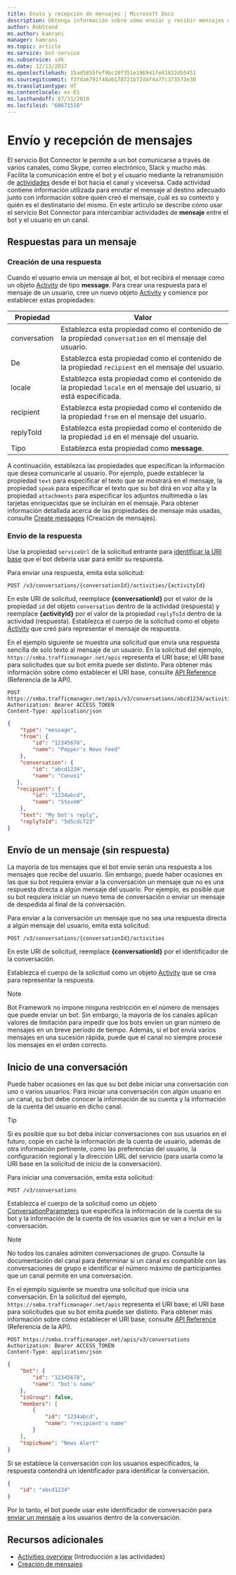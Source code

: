 ```yaml
---
title: Envío y recepción de mensajes | Microsoft Docs
description: Obtenga información sobre cómo enviar y recibir mensajes mediante el servicio Bot Connector.
author: RobStand
ms.author: kamrani
manager: kamrani
ms.topic: article
ms.service: bot-service
ms.subservice: sdk
ms.date: 12/13/2017
ms.openlocfilehash: 15ad5855fef9bc20f351e196941fe81822db5451
ms.sourcegitcommit: f3fda6791f48ab178721b72d4f4a77c373573e38
ms.translationtype: HT
ms.contentlocale: es-ES
ms.lasthandoff: 07/31/2019
ms.locfileid: "68671518"
---
```

# <a name="send-and-receive-messages"></a>Envío y recepción de mensajes

El servicio Bot Connector le permite a un bot comunicarse a través de varios canales, como Skype, correo electrónico, Slack y mucho más. Facilita la comunicación entre el bot y el usuario mediante la retransmisión de [actividades](bot-framework-rest-connector-activities.md) desde el bot hacia el canal y viceversa. Cada actividad contiene información utilizada para enrutar el mensaje al destino adecuado junto con información sobre quién creó el mensaje, cuál es su contexto y quién es el destinatario del mismo. En este artículo se describe cómo usar el servicio Bot Connector para intercambiar actividades de **mensaje** entre el bot y el usuario en un canal. 

## <a id="create-reply"></a> Respuestas para un mensaje

### <a name="create-a-reply"></a>Creación de una respuesta 

Cuando el usuario envía un mensaje al bot, el bot recibirá el mensaje como un objeto [Activity][Activity] de tipo **message**. Para crear una respuesta para el mensaje de un usuario, cree un nuevo objeto [Activity][Activity] y comience por establecer estas propiedades:

| Propiedad | Valor |
|----|----|
| conversation | Establezca esta propiedad como el contenido de la propiedad `conversation` en el mensaje del usuario. |
| De | Establezca esta propiedad como el contenido de la propiedad `recipient` en el mensaje del usuario. |
| locale | Establezca esta propiedad como el contenido de la propiedad `locale` en el mensaje del usuario, si está especificada. |
| recipient | Establezca esta propiedad como el contenido de la propiedad `from` en el mensaje del usuario. |
| replyToId | Establezca esta propiedad como el contenido de la propiedad `id` en el mensaje del usuario. |
| Tipo | Establezca esta propiedad como **message**. |

A continuación, establezca las propiedades que especifican la información que desea comunicarle al usuario. Por ejemplo, puede establecer la propiedad `text` para especificar el texto que se mostrará en el mensaje, la propiedad `speak` para especificar el texto que su bot dirá en voz alta y la propiedad `attachments` para especificar los adjuntos multimedia o las tarjetas enriquecidas que se incluirán en el mensaje. Para obtener información detallada acerca de las propiedades de mensaje más usadas, consulte [Create messages](bot-framework-rest-connector-create-messages.md) (Creación de mensajes).

### <a name="send-the-reply"></a>Envío de la respuesta

Use la propiedad `serviceUrl` de la solicitud entrante para [identificar la URI base](bot-framework-rest-connector-api-reference.md#base-uri) que el bot debería usar para emitir su respuesta. 

Para enviar una respuesta, emita esta solicitud: 

```http
POST /v3/conversations/{conversationId}/activities/{activityId}
```

En este URI de solicitud, reemplace **{conversationId}** por el valor de la propiedad `id` del objeto `conversation` dentro de la actividad (respuesta) y reemplace **{activityId}** por el valor de la propiedad `replyToId` dentro de la actividad (respuesta). Establezca el cuerpo de la solicitud como el objeto [Activity][Activity] que creó para representar el mensaje de respuesta.

En el ejemplo siguiente se muestra una solicitud que envía una respuesta sencilla de solo texto al mensaje de un usuario. En la solicitud del ejemplo, `https://smba.trafficmanager.net/apis` representa el URI base; el URI base para solicitudes que su bot emita puede ser distinto. Para obtener más información sobre cómo establecer el URI base, consulte [API Reference](bot-framework-rest-connector-api-reference.md#base-uri) (Referencia de la API).

```http
POST https://smba.trafficmanager.net/apis/v3/conversations/abcd1234/activities/5d5cdc723 
Authorization: Bearer ACCESS_TOKEN 
Content-Type: application/json 
```

```json
{
    "type": "message",
    "from": {
        "id": "12345678",
        "name": "Pepper's News Feed"
    },
    "conversation": {
        "id": "abcd1234",
        "name": "Convo1"
   },
   "recipient": {
        "id": "1234abcd",
        "name": "SteveW"
    },
    "text": "My bot's reply",
    "replyToId": "5d5cdc723"
}
```

## <a id="send-message"></a> Envío de un mensaje (sin respuesta)

La mayoría de los mensajes que el bot envíe serán una respuesta a los mensajes que recibe del usuario. Sin embargo, puede haber ocasiones en las que su bot requiera enviar a la conversación un mensaje que no es una respuesta directa a algún mensaje del usuario. Por ejemplo, es posible que su bot requiera iniciar un nuevo tema de conversación o enviar un mensaje de despedida al final de la conversación. 

Para enviar a la conversación un mensaje que no sea una respuesta directa a algún mensaje del usuario, emita esta solicitud: 

```http
POST /v3/conversations/{conversationId}/activities
```

En este URI de solicitud, reemplace **{conversationId}** por el identificador de la conversación. 
    
Establezca el cuerpo de la solicitud como un objeto [Activity][Activity] que se crea para representar la respuesta.

> [!NOTE]
> Bot Framework no impone ninguna restricción en el número de mensajes que puede enviar un bot. Sin embargo, la mayoría de los canales aplican valores de limitación para impedir que los bots envíen un gran número de mensajes en un breve período de tiempo. Además, si el bot envía varios mensajes en una sucesión rápida, puede que el canal no siempre procese los mensajes en el orden correcto.

## <a name="start-a-conversation"></a>Inicio de una conversación

Puede haber ocasiones en las que su bot debe iniciar una conversación con uno o varios usuarios. Para iniciar una conversación con algún usuario en un canal, su bot debe conocer la información de su cuenta y la información de la cuenta del usuario en dicho canal. 

> [!TIP]
> Si es posible que su bot deba iniciar conversaciones con sus usuarios en el futuro, copie en caché la información de la cuenta de usuario, además de otra información pertinente, como las preferencias del usuario, la configuración regional y la dirección URL del servicio (para usarla como la URI base en la solicitud de inicio de la conversación). 

Para iniciar una conversación, emita esta solicitud: 

```http
POST /v3/conversations
```

Establezca el cuerpo de la solicitud como un objeto [ConversationParameters][] que especifica la información de la cuenta de su bot y la información de la cuenta de los usuarios que se van a incluir en la conversación.

> [!NOTE]
> No todos los canales admiten conversaciones de grupo. Consulte la documentación del canal para determinar si un canal es compatible con las conversaciones de grupo e identificar el número máximo de participantes que un canal permite en una conversación.

En el ejemplo siguiente se muestra una solicitud que inicia una conversación. En la solicitud del ejemplo, `https://smba.trafficmanager.net/apis` representa el URI base; el URI base para solicitudes que su bot emita puede ser distinto. Para obtener más información sobre cómo establecer el URI base, consulte [API Reference](bot-framework-rest-connector-api-reference.md#base-uri) (Referencia de la API).

```http
POST https://smba.trafficmanager.net/apis/v3/conversations 
Authorization: Bearer ACCESS_TOKEN
Content-Type: application/json
```

```json
{
    "bot": {
        "id": "12345678",
        "name": "bot's name"
    },
    "isGroup": false,
    "members": [
        {
            "id": "1234abcd",
            "name": "recipient's name"
        }
    ],
    "topicName": "News Alert"
}
```

Si se establece la conversación con los usuarios especificados, la respuesta contendrá un identificador para identificar la conversación. 

```json
{
    "id": "abcd1234"
}
```

Por lo tanto, el bot puede usar este identificador de conversación para [enviar un mensaje](#send-message) a los usuarios dentro de la conversación.

## <a name="additional-resources"></a>Recursos adicionales

- [Activities overview](bot-framework-rest-connector-activities.md) (Introducción a las actividades)
- [Creación de mensajes](bot-framework-rest-connector-create-messages.md)

[Activity]: bot-framework-rest-connector-api-reference.md#activity-object
[ConversationAccount]: bot-framework-rest-connector-api-reference.md#conversationaccount-object
[ConversationParameters]: bot-framework-rest-connector-api-reference.md#conversationparameters-object

